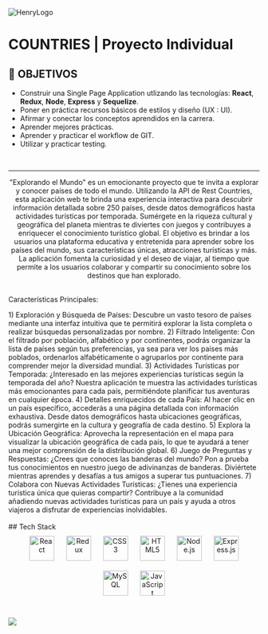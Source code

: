 ![HenryLogo](https://d31uz8lwfmyn8g.cloudfront.net/Assets/logo-henry-white-lg.png)

# **COUNTRIES** | Proyecto Individual

## **📌 OBJETIVOS**

-  Construir una Single Page Application utlizando las tecnologías: **React**, **Redux**, **Node**, **Express** y **Sequelize**.
-  Poner en práctica recursos básicos de estilos y diseño (UX : UI).
-  Afirmar y conectar los conceptos aprendidos en la carrera.
-  Aprender mejores prácticas.
-  Aprender y practicar el workflow de GIT.
-  Utilizar y practicar testing.

<br />

---
<div align="center">
"Explorando el Mundo" es un emocionante proyecto que te invita a explorar y conocer países de todo el mundo. Utilizando la API de Rest Countries, esta aplicación web te brinda una experiencia interactiva para descubrir información detallada sobre 250 países, desde datos demográficos hasta actividades turísticas por temporada. Sumérgete en la riqueza cultural y geográfica del planeta mientras te diviertes con juegos y contribuyes a enriquecer el conocimiento turístico global.
El objetivo es brindar a los usuarios una plataforma educativa y entretenida para aprender sobre los países del mundo, sus características únicas, atracciones turísticas y más. La aplicación fomenta la curiosidad y el deseo de viajar, al tiempo que permite a los usuarios colaborar y compartir su conocimiento sobre los destinos que han explorado.
</div>

<br />

Características Principales:
<div text='white'>
1) Exploración y Búsqueda de Países:
    Descubre un vasto tesoro de países mediante una interfaz intuitiva que te permitirá explorar la lista completa o realizar búsquedas personalizadas por nombre.
2) Filtrado Inteligente:
    Con el filtrado por población, alfabético y por continentes, podrás organizar la lista de países según tus preferencias, ya sea para ver los países más poblados,               ordenarlos alfabéticamente o agruparlos por continente para comprender mejor la diversidad mundial.
3) Actividades Turísticas por Temporada:
    ¿Interesado en las mejores experiencias turísticas según la temporada del año? Nuestra aplicación te muestra las actividades turísticas más emocionantes para cada país,         permitiéndote planificar tus aventuras en cualquier época.
4) Detalles enriquecidos de cada País:
    Al hacer clic en un país específico, accederás a una página detallada con información exhaustiva. Desde datos demográficos hasta ubicaciones geográficas, podrás sumergirte     en la cultura y geografía de cada destino.
5) Explora la Ubicación Geográfica:
    Aprovecha la representación en el mapa para visualizar la ubicación geográfica de cada país, lo que te ayudará a tener una mejor comprensión de la distribución global.
6) Juego de Preguntas y Respuestas:
    ¿Crees que conoces las banderas del mundo? Pon a prueba tus conocimientos en nuestro juego de adivinanzas de banderas. Diviértete mientras aprendes y desafías a tus amigos     a superar tus puntuaciones.
7) Colabora con Nuevas Actividades Turísticas:
    ¿Tienes una experiencia turística única que quieras compartir? Contribuye a la comunidad añadiendo nuevas actividades turísticas para un país y ayuda a otros viajeros a         disfrutar de experiencias inolvidables.
</div>
<div>
    <br />
   ## Tech Stack

<div align="center">  
<a href="https://reactjs.org/" target="_blank"><img style="margin: 10px" src="https://profilinator.rishav.dev/skills-assets/react-original-wordmark.svg" alt="React" height="50" /></a>   
<a href="https://redux.js.org/" target="_blank"><img style="margin: 10px" src="https://profilinator.rishav.dev/skills-assets/redux-original.svg" alt="Redux" height="50" /></a>
<a href="https://www.w3schools.com/css/" target="_blank"><img style="margin: 10px" src="https://profilinator.rishav.dev/skills-assets/css3-original-wordmark.svg" alt="CSS3" height="50" /></a>  
<a href="https://en.wikipedia.org/wiki/HTML5" target="_blank"><img style="margin: 10px" src="https://profilinator.rishav.dev/skills-assets/html5-original-wordmark.svg" alt="HTML5" height="50" /></a>  
<a href="https://nodejs.org/" target="_blank"><img style="margin: 10px" src="https://profilinator.rishav.dev/skills-assets/nodejs-original-wordmark.svg" alt="Node.js" height="50" /></a>
<a href="https://expressjs.com/" target="_blank"><img style="margin: 10px" src="https://profilinator.rishav.dev/skills-assets/express-original-wordmark.svg" alt="Express.js" height="50" /></a>  
<a href="https://www.mysql.com/" target="_blank"><img style="margin: 10px" src="https://profilinator.rishav.dev/skills-assets/mysql-original-wordmark.svg" alt="MySQL" height="50" /></a>
<a href="https://www.javascript.com/" target="_blank"><img style="margin: 10px" src="https://profilinator.rishav.dev/skills-assets/javascript-original.svg" alt="JavaScript" height="50" /></a> 
</div>
</div>
<br />
<br />
  <img src="./countries.png" />
